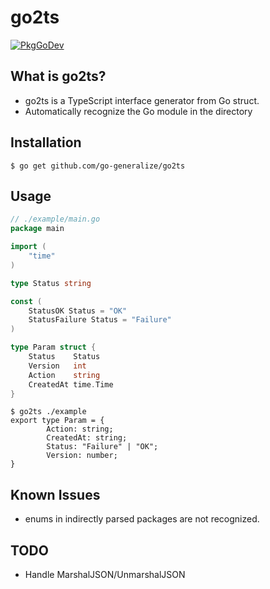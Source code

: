 # go2ts
[![PkgGoDev](https://pkg.go.dev/badge/go-generalize/go2ts)](https://pkg.go.dev/github.com/go-generalize/go2ts)

## What is go2ts?
- go2ts is a TypeScript interface generator from Go struct.
- Automatically recognize the Go module in the directory

## Installation
```console
$ go get github.com/go-generalize/go2ts
```

## Usage

```go
// ./example/main.go
package main

import (
    "time"
)

type Status string

const (
    StatusOK Status = "OK"
    StatusFailure Status = "Failure"
)

type Param struct {
    Status    Status
    Version   int
    Action    string
    CreatedAt time.Time
}
```

```console
$ go2ts ./example
export type Param = {
        Action: string;
        CreatedAt: string;
        Status: "Failure" | "OK";
        Version: number;
}
```

## Known Issues
- enums in indirectly parsed packages are not recognized.

## TODO
- Handle MarshalJSON/UnmarshalJSON
